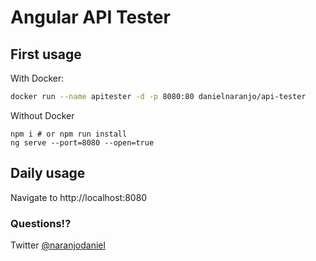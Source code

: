 # Angular API Tester

## First usage

With Docker:
```bash 
docker run --name apitester -d -p 8080:80 danielnaranjo/api-tester
```

Without Docker
```
npm i # or npm run install
ng serve --port=8080 --open=true 
```

## Daily usage

Navigate to http://localhost:8080

### Questions!?
Twitter [@naranjodaniel](http://www.twitter.com/naranjodaniel)

